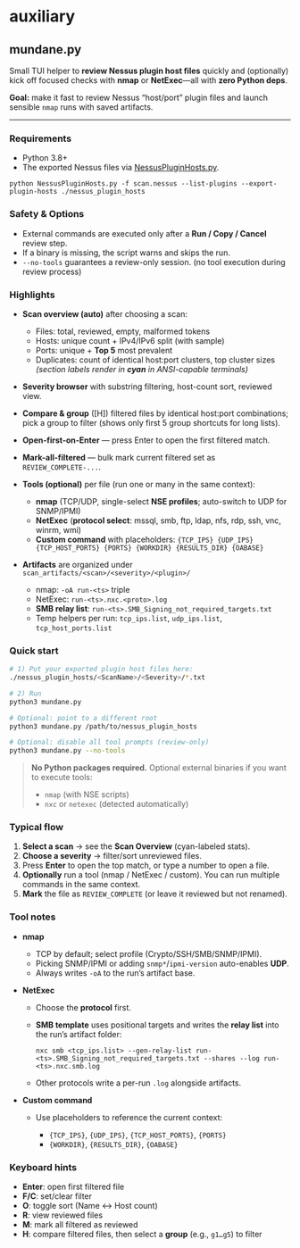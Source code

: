 # auxiliary

## mundane.py

Small TUI helper to **review Nessus plugin host files** quickly and (optionally) kick off focused checks with **nmap** or **NetExec**—all with **zero Python deps**.

**Goal:** make it fast to review Nessus “host/port” plugin files and launch sensible `nmap` runs with saved artifacts.

---

### Requirements

* Python 3.8+
* The exported Nessus files via [NessusPluginHosts.py](https://github.com/DefensiveOrigins/NessusPluginHosts).
  
`python NessusPluginHosts.py -f scan.nessus --list-plugins --export-plugin-hosts ./nessus_plugin_hosts`

### Safety & Options

* External commands are executed only after a **Run / Copy / Cancel** review step.
* If a binary is missing, the script warns and skips the run.
* `--no-tools` guarantees a review-only session. (no tool execution during review process)

### Highlights

* **Scan overview (auto)** after choosing a scan:

  * Files: total, reviewed, empty, malformed tokens
  * Hosts: unique count + IPv4/IPv6 split (with sample)
  * Ports: unique + **Top 5** most prevalent
  * Duplicates: count of identical host\:port clusters, top cluster sizes
    *(section labels render in **cyan** in ANSI-capable terminals)*
* **Severity browser** with substring filtering, host-count sort, reviewed view.
* **Compare & group** (\[H]) filtered files by identical host\:port combinations; pick a group to filter (shows only first 5 group shortcuts for long lists).
* **Open-first-on-Enter** — press Enter to open the first filtered match.
* **Mark-all-filtered** — bulk mark current filtered set as `REVIEW_COMPLETE-...`.
* **Tools (optional)** per file (run one or many in the same context):

  * **nmap** (TCP/UDP, single-select **NSE profiles**; auto-switch to UDP for SNMP/IPMI)
  * **NetExec** (**protocol select**: mssql, smb, ftp, ldap, nfs, rdp, ssh, vnc, winrm, wmi)
  * **Custom command** with placeholders:
    `{TCP_IPS} {UDP_IPS} {TCP_HOST_PORTS} {PORTS} {WORKDIR} {RESULTS_DIR} {OABASE}`
* **Artifacts** are organized under `scan_artifacts/<scan>/<severity>/<plugin>/`

  * nmap: `-oA run-<ts>` triple
  * NetExec: `run-<ts>.nxc.<proto>.log`
  * **SMB relay list**: `run-<ts>.SMB_Signing_not_required_targets.txt`
  * Temp helpers per run: `tcp_ips.list`, `udp_ips.list`, `tcp_host_ports.list`

### Quick start

```bash
# 1) Put your exported plugin host files here:
./nessus_plugin_hosts/<ScanName>/<Severity>/*.txt

# 2) Run
python3 mundane.py

# Optional: point to a different root
python3 mundane.py /path/to/nessus_plugin_hosts

# Optional: disable all tool prompts (review-only)
python3 mundane.py --no-tools
```

> **No Python packages required.** Optional external binaries if you want to execute tools:
>
> * `nmap` (with NSE scripts)
> * `nxc` or `netexec` (detected automatically)

### Typical flow

1. **Select a scan** → see the **Scan Overview** (cyan-labeled stats).
2. **Choose a severity** → filter/sort unreviewed files.
3. Press **Enter** to open the top match, or type a number to open a file.
4. **Optionally** run a tool (nmap / NetExec / custom). You can run multiple commands in the same context.
5. **Mark** the file as `REVIEW_COMPLETE` (or leave it reviewed but not renamed).

### Tool notes

* **nmap**

  * TCP by default; select profile (Crypto/SSH/SMB/SNMP/IPMI).
  * Picking SNMP/IPMI or adding `snmp*`/`ipmi-version` auto-enables **UDP**.
  * Always writes `-oA` to the run’s artifact base.

* **NetExec**

  * Choose the **protocol** first.
  * **SMB template** uses positional targets and writes the **relay list** into the run’s artifact folder:

    ```
    nxc smb <tcp_ips.list> --gen-relay-list run-<ts>.SMB_Signing_not_required_targets.txt --shares --log run-<ts>.nxc.smb.log
    ```
  * Other protocols write a per-run `.log` alongside artifacts.

* **Custom command**

  * Use placeholders to reference the current context:

    * `{TCP_IPS}`, `{UDP_IPS}`, `{TCP_HOST_PORTS}`, `{PORTS}`
    * `{WORKDIR}`, `{RESULTS_DIR}`, `{OABASE}`

### Keyboard hints

* **Enter**: open first filtered file
* **F/C**: set/clear filter
* **O**: toggle sort (Name ↔ Host count)
* **R**: view reviewed files
* **M**: mark all filtered as reviewed
* **H**: compare filtered files, then select a **group** (e.g., `g1…g5`) to filter
